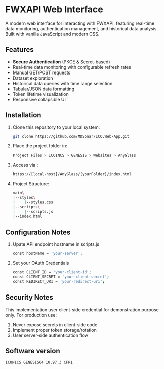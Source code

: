 # FWXAPI Web Interface

A modern web interface for interacting with FWXAPI, featuring real-time data monitoring, authentication management, and historical data analysis. Built with vanilla JavaScript and modern CSS.

## Features

- **Secure Authentication** (PKCE & Secret-based)
- Real-time data monitoring with configurable refresh rates
- Manual GET/POST requests
- Dataset exploration
- Historical data queries with time range selection
- Tabular/JSON data formatting
- Token lifetime visualization
- Responsive collapsible UI
``
## Installation

1. Clone this repository to your local system:
   ```bash
   git clone https://github.com/MDSonar/ICO.Web-App.git

2. Place the project folder in:
   ```bash
   Project Files > ICOINCS > GENESIS > Websites > AnyGlass

3. Access via :
   ```bash
   https://[local-host]/AnyGlass/[yourFolder]/index.html

4. Project Structure:
   ```bash
   main\
   |--styles\
   |    |--styles.css
   |--scrtipts\
   |    |--scripts.js
   |--index.html

## Configuration Notes
1. Upate API endpoint hostname in scripts.js
   ```bash
   const hostName = 'your-server';
2. Set your OAuth Credentials
   ```bash
   const CLIENT_ID = 'your-client-id';
   const CLIENT_SECRET = 'your-client-secret';
   const REDIRECT_URI = 'your-redirect-uri';


## Security Notes
This implementation user client-side credential for demonstration purpose only. For production use: 
1. Never expose secrets in client-side code
2. Implement proper token storage/rotation
3. User server-side authentication flow

## Software version
`ICONICS GENESIS64 10.97.3 CFR1`
